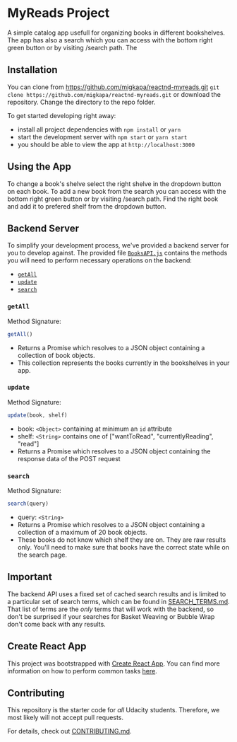 # MyReads Project

A simple catalog app usefull for organizing books in different bookshelves. 
The app has also a search which you can access with the bottom right green button or by visiting /search path. 
The 

## Installation
You can clone from https://github.com/migkapa/reactnd-myreads.git `git clone https://github.com/migkapa/reactnd-myreads.git` 
or download the repository. 
Change the directory to the repo folder.

To get started developing right away:

* install all project dependencies with `npm install` or `yarn`
* start the development server with `npm start` or `yarn start`
* you should be able to view the app at `http://localhost:3000`


## Using the App
To change a book's shelve select the right shelve in the dropdown button on each book. 
To add a new book from the search you can access with the bottom right green button or by visiting /search path. 
Find the right book and add it to prefered shelf from the dropdown button.


## Backend Server

To simplify your development process, we've provided a backend server for you to develop against. The provided file [`BooksAPI.js`](src/BooksAPI.js) contains the methods you will need to perform necessary operations on the backend:

* [`getAll`](#getall)
* [`update`](#update)
* [`search`](#search)

### `getAll`

Method Signature:

```js
getAll()
```

* Returns a Promise which resolves to a JSON object containing a collection of book objects.
* This collection represents the books currently in the bookshelves in your app.

### `update`

Method Signature:

```js
update(book, shelf)
```

* book: `<Object>` containing at minimum an `id` attribute
* shelf: `<String>` contains one of ["wantToRead", "currentlyReading", "read"]  
* Returns a Promise which resolves to a JSON object containing the response data of the POST request

### `search`

Method Signature:

```js
search(query)
```

* query: `<String>`
* Returns a Promise which resolves to a JSON object containing a collection of a maximum of 20 book objects.
* These books do not know which shelf they are on. They are raw results only. You'll need to make sure that books have the correct state while on the search page.

## Important
The backend API uses a fixed set of cached search results and is limited to a particular set of search terms, which can be found in [SEARCH_TERMS.md](SEARCH_TERMS.md). That list of terms are the _only_ terms that will work with the backend, so don't be surprised if your searches for Basket Weaving or Bubble Wrap don't come back with any results.

## Create React App

This project was bootstrapped with [Create React App](https://github.com/facebookincubator/create-react-app). You can find more information on how to perform common tasks [here](https://github.com/facebookincubator/create-react-app/blob/master/packages/react-scripts/template/README.md).

## Contributing

This repository is the starter code for _all_ Udacity students. Therefore, we most likely will not accept pull requests.

For details, check out [CONTRIBUTING.md](CONTRIBUTING.md).
